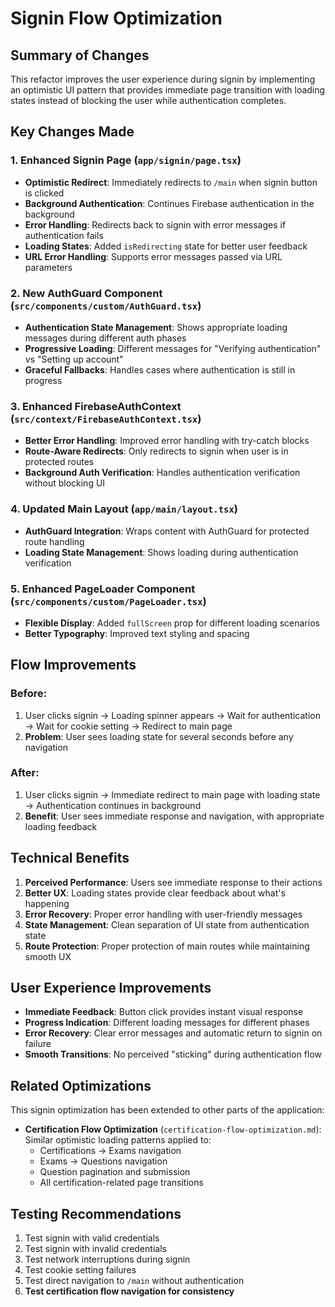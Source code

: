 # Signin Flow Optimization

## Summary of Changes

This refactor improves the user experience during signin by implementing an optimistic UI pattern that provides immediate page transition with loading states instead of blocking the user while authentication completes.

## Key Changes Made

### 1. Enhanced Signin Page (`app/signin/page.tsx`)

- **Optimistic Redirect**: Immediately redirects to `/main` when signin button is clicked
- **Background Authentication**: Continues Firebase authentication in the background
- **Error Handling**: Redirects back to signin with error messages if authentication fails
- **Loading States**: Added `isRedirecting` state for better user feedback
- **URL Error Handling**: Supports error messages passed via URL parameters

### 2. New AuthGuard Component (`src/components/custom/AuthGuard.tsx`)

- **Authentication State Management**: Shows appropriate loading messages during different auth phases
- **Progressive Loading**: Different messages for "Verifying authentication" vs "Setting up account"
- **Graceful Fallbacks**: Handles cases where authentication is still in progress

### 3. Enhanced FirebaseAuthContext (`src/context/FirebaseAuthContext.tsx`)

- **Better Error Handling**: Improved error handling with try-catch blocks
- **Route-Aware Redirects**: Only redirects to signin when user is in protected routes
- **Background Auth Verification**: Handles authentication verification without blocking UI

### 4. Updated Main Layout (`app/main/layout.tsx`)

- **AuthGuard Integration**: Wraps content with AuthGuard for protected route handling
- **Loading State Management**: Shows loading during authentication verification

### 5. Enhanced PageLoader Component (`src/components/custom/PageLoader.tsx`)

- **Flexible Display**: Added `fullScreen` prop for different loading scenarios
- **Better Typography**: Improved text styling and spacing

## Flow Improvements

### Before:

1. User clicks signin → Loading spinner appears → Wait for authentication → Wait for cookie setting → Redirect to main page
2. **Problem**: User sees loading state for several seconds before any navigation

### After:

1. User clicks signin → Immediate redirect to main page with loading state → Authentication continues in background
2. **Benefit**: User sees immediate response and navigation, with appropriate loading feedback

## Technical Benefits

1. **Perceived Performance**: Users see immediate response to their actions
2. **Better UX**: Loading states provide clear feedback about what's happening
3. **Error Recovery**: Proper error handling with user-friendly messages
4. **State Management**: Clean separation of UI state from authentication state
5. **Route Protection**: Proper protection of main routes while maintaining smooth UX

## User Experience Improvements

- **Immediate Feedback**: Button click provides instant visual response
- **Progress Indication**: Different loading messages for different phases
- **Error Recovery**: Clear error messages and automatic return to signin on failure
- **Smooth Transitions**: No perceived "sticking" during authentication flow

## Related Optimizations

This signin optimization has been extended to other parts of the application:

- **Certification Flow Optimization** (`certification-flow-optimization.md`): Similar optimistic loading patterns applied to:
  - Certifications → Exams navigation
  - Exams → Questions navigation
  - Question pagination and submission
  - All certification-related page transitions

## Testing Recommendations

1. Test signin with valid credentials
2. Test signin with invalid credentials
3. Test network interruptions during signin
4. Test cookie setting failures
5. Test direct navigation to `/main` without authentication
6. **Test certification flow navigation for consistency**
